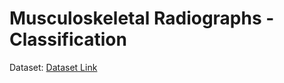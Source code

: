 # Musculoskeletal Radiographs - Classification

Dataset: [Dataset Link](https://stanfordaimi.azurewebsites.net/datasets/3e00d84b-d86e-4fed-b2a4-bfe3effd661b)
